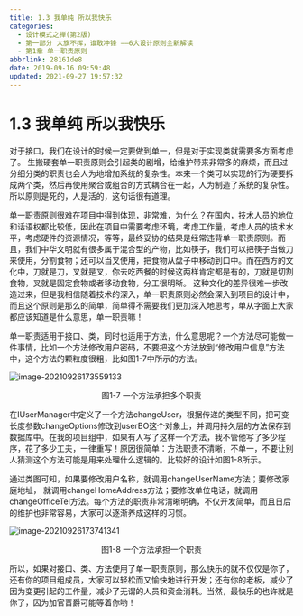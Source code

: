 ```yaml
---
title: 1.3 我单纯 所以我快乐
categories: 
  - 设计模式之禅(第2版)
  - 第一部分 大旗不挥，谁敢冲锋 ——6大设计原则全新解读
  - 第1章 单一职责原则
abbrlink: 28161de8
date: 2019-09-16 09:59:48
updated: 2021-09-27 19:57:32
---
```

# 1.3 我单纯 所以我快乐 #
对于接口，我们在设计的时候一定要做到单一，但是对于实现类就需要多方面考虑了。 生搬硬套单一职责原则会引起类的剧增，给维护带来非常多的麻烦，而且过分细分类的职责也会人为地增加系统的复杂性。本来一个类可以实现的行为硬要拆成两个类，然后再使用聚合或组合的方式耦合在一起，人为制造了系统的复杂性。所以原则是死的，人是活的，这句话很有道理。

单一职责原则很难在项目中得到体现，非常难，为什么？在国内，技术人员的地位和话语权都比较低，因此在项目中需要考虑环境，考虑工作量，考虑人员的技术水平，考虑硬件的资源情况，等等，最终妥协的结果是经常违背单一职责原则。而且，我们中华文明就有很多属于混合型的产物，比如筷子，我们可以把筷子当做刀来使用，分割食物；还可以当叉使用，把食物从盘子中移动到口中。而在西方的文化中，刀就是刀，叉就是叉，你去吃西餐的时候这两样肯定都是有的，刀就是切割食物，叉就是固定食物或者移动食物，分工很明晰。 这种文化的差异很难一步改造过来，但是我相信随着技术的深入，单一职责原则必然会深入到项目的设计中，而且这个原则是那么的简单，简单得不需要我们更加深入地思考，单从字面上大家都应该知道是什么意思，单一职责嘛！

单一职责适用于接口、类，同时也适用于方法，什么意思呢？一个方法尽可能做一件事情，比如一个方法修改用户密码，不要把这个方法放到“修改用户信息”方法中，这个方法的颗粒度很粗，比如图1-7中所示的方法。

![image-20210926173559133](https://gitee.com/XiaoLan223/images/raw/master/Blog/Sum/20210926173559.png)

<center>图1-7 一个方法承担多个职责</center>

在IUserManager中定义了一个方法changeUser，根据传递的类型不同，把可变长度参数changeOptions修改到userBO这个对象上，并调用持久层的方法保存到数据库中。在我的项目组中，如果有人写了这样一个方法，我不管他写了多少程序，花了多少工夫，一律重写！原因很简单：方法职责不清晰，不单一，不要让别人猜测这个方法可能是用来处理什么逻辑的。比较好的设计如图1-8所示。

通过类图可知，如果要修改用户名称，就调用changeUserName方法；要修改家庭地址， 就调用changeHomeAddress方法；要修改单位电话，就调用changeOfficeTel方法。每个方法的职责非常清晰明确，不仅开发简单，而且日后的维护也非常容易，大家可以逐渐养成这样的习惯。

![image-20210926173741341](https://gitee.com/XiaoLan223/images/raw/master/Blog/Sum/20210926173741.png)

<center>图1-8 一个方法承担一个职责</center>

所以，如果对接口、类、方法使用了单一职责原则，那么快乐的就不仅仅是你了，还有你的项目组成员，大家可以轻松而又愉快地进行开发；还有你的老板，减少了因为变更引起的工作量，减少了无谓的人员和资金消耗。当然，最快乐的也许就是你了，因为加官晋爵可能等着你哟！


